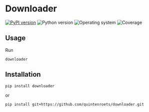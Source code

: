 # Downloader
[![PyPI version](https://badge.fury.io/py/downloader.svg)](https://badge.fury.io/py/downloader)
![Python version](https://img.shields.io/badge/python-3.10+-brightgreen)
![Operating system](https://img.shields.io/badge/os-linux%20%7c%20macOS%20%7c%20windows-brightgreen)
![Coverage](https://img.shields.io/badge/coverage-100%25-brightgreen)

## Usage

Run
```shell
downloader
```
## Installation
```shell
pip install downloader
```
or
```shell
pip install git+https://github.com/quintenroets/downloader.git
```
